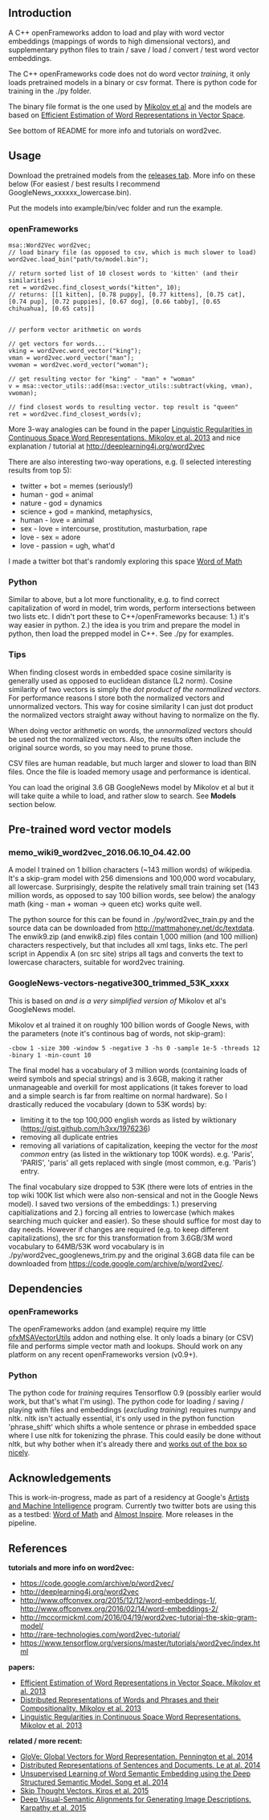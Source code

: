 
## Introduction
A C++ openFrameworks addon to load and play with word vector embeddings (mappings of words to high dimensional vectors), and supplementary python files to train / save / load / convert / test word vector embeddings. 

The C++ openFrameworks code does not do word vector *training*, it only loads pretrained models in a binary or csv format. There is python code for training in the ./py folder. 

The binary file format is the one used by [Mikolov et al](https://code.google.com/archive/p/word2vec/) and the models are based on [Efficient Estimation of Word Representations in Vector Space](http://arxiv.org/pdf/1301.3781.pdf).

See bottom of README for more info and tutorials on word2vec.

## Usage
Download the pretrained models from the [releases tab](https://github.com/memo/ofxMSAWord2Vec/releases). More info on these below (For easiest / best results I recommend GoogleNews_xxxxxx_lowercase.bin).

Put the models into example/bin/vec folder and run the example.


### openFrameworks
	msa::Word2Vec word2vec;
	// load binary file (as opposed to csv, which is much slower to load)
	word2vec.load_bin("path/to/model.bin");

	// return sorted list of 10 closest words to 'kitten' (and their similarities)
	ret = word2vec.find_closest_words("kitten", 10);
	// returns: [[1 kitten], [0.78 puppy], [0.77 kittens], [0.75 cat], [0.74 pup], [0.72 puppies], [0.67 dog], [0.66 tabby], [0.65 chihuahua], [0.65 cats]]


	// perform vector arithmetic on words

	// get vectors for words...
	vking = word2vec.word_vector("king");
	vman = word2vec.word_vector("man");
	vwoman = word2vec.word_vector("woman");

	// get resulting vector for "king" - "man" + "woman"
	v = msa::vector_utils::add(msa::vector_utils::subtract(vking, vman), vwoman);

	// find closest words to resulting vector. top result is "queen"
	ret = word2vec.find_closest_words(v);

More 3-way analogies can be found in the paper [Linguistic Regularities in Continuous Space Word Representations. Mikolov et al. 2013](https://www.microsoft.com/en-us/research/wp-content/uploads/2016/02/rvecs.pdf)
and nice explanation / tutorial at http://deeplearning4j.org/word2vec

There are also interesting two-way operations, e.g. (I selected interesting results from top 5):

- twitter + bot = memes (seriously!)
- human - god = animal
- nature - god = dynamics
- science + god = mankind, metaphysics,
- human - love = animal
- sex - love = intercourse, prostitution, masturbation, rape
- love - sex = adore
- love - passion = ugh, what'd

I made a twitter bot that's randomly exploring this space [Word of Math](https://twitter.com/wordofmath) 

### Python
Similar to above, but a lot more functionality, e.g. to find correct capitalization of word in model, trim words, perform intersections between two lists etc. I didn't port these to C++/openFrameworks because: 1.) it's way easier in python. 2.) the idea is you trim and prepare the model in python, then load the prepped model in C++. See ./py for examples.

### Tips
When finding closest words in embedded space cosine similarity is generally used as opposed to euclidean distance (L2 norm). Cosine similarity of two vectors is simply the *dot product of the normalized vectors*. For performance reasons I store both the normalized vectors and unnormalized vectors. This way for cosine similarity I can just dot product the normalized vectors straight away without having to normalize on the fly. 

When doing vector arithmetic on words, the *unnormalized* vectors should be used not the normalized vectors. Also, the results often include the original source words, so you may need to prune those. 

CSV files are human readable, but much larger and slower to load than BIN files. Once the file is loaded memory usage and performance is identical.

You can load the original 3.6 GB GoogleNews model by Mikolov et al but it will take quite a while to load, and rather slow to search. See **Models** section below.  




## Pre-trained word vector models
### memo_wiki9_word2vec_2016.06.10_04.42.00
A model I trained on 1 billion characters (~143 million words) of wikipedia. It's a skip-gram model with 256 dimensions and 100,000 word vocabulary, all lowercase. Surprisingly, despite the relatively small train training set (143 million words, as opposed to say 100 billion words, see below) the analogy math (king - man + woman -> queen etc) works quite well. 

The python source for this can be found in ./py/word2vec_train.py and the source data can be downloaded from http://mattmahoney.net/dc/textdata. The enwik9.zip (and enwik8.zip) files contain 1,000 million (and 100 million) characters respectively, but that includes all xml tags, links etc. The perl script in Appendix A (on src site) strips all tags and converts the text to lowercase characters, suitable for word2vec training. 

### GoogleNews-vectors-negative300_trimmed_53K_xxxx
This is based on *and is a very simplified version of* Mikolov et al's GoogleNews model. 

Mikolov et al trained it on roughly 100 billion words of Google News, with the parameters (note it's continous bag of words, not skip-gram):

	-cbow 1 -size 300 -window 5 -negative 3 -hs 0 -sample 1e-5 -threads 12 -binary 1 -min-count 10

The final model has a vocabulary of 3 million words (containing loads of weird symbols and special strings) and is 3.6GB, making it rather unmanageable and overkill for most applications (it takes forever to load and a simple search is far from realtime on normal hardware). So I drastically reduced the vocabulary (down to 53K words) by:
- limiting it to the top 100,000 english words as listed by wiktionary (https://gist.github.com/h3xx/1976236)
- removing all duplicate entries
- removing all variations of capitalization, keeping the vector for the *most common* entry (as listed in the wiktionary top 100K words). e.g. 'Paris', 'PARIS', 'paris' all gets replaced with single (most common, e.g. 'Paris') entry.

The final vocabulary size dropped to 53K (there were lots of entries in the top wiki 100K list which were also non-sensical and not in the Google News model). I saved two versions of the embeddings: 1.) preserving capitializations and 2.) forcing all entries to lowercase (which makes searching much quicker and easier). So these should suffice for most day to day needs. However if changes are required (e.g. to keep different capitalizations), the src for this transformation from 3.6GB/3M word vocabulary to 64MB/53K word vocabulary is in ./py/word2vec_googlenews_trim.py and the original 3.6GB data file can be downloaded from https://code.google.com/archive/p/word2vec/.

## Dependencies
### openFrameworks
The openFrameworks addon (and example) require my little [ofxMSAVectorUtils](https://github.com/memo/ofxMSAVectorUtils) addon and nothing else. It only loads a binary (or CSV) file and performs simple vector math and lookups. Should work on any platform on any recent openFrameworks version (v0.9+).


### Python
The python code for *training* requires Tensorflow 0.9 (possibly earlier would work, but that's what I'm using). The python code for loading / saving / playing with files and embeddings (*excluding training*) requires numpy and nltk. nltk isn't actually essential, it's only used in the python function 'phrase_shift' which shifts a whole sentence or phrase in embedded space where I use nltk for tokenizing the phrase. This could easily be done without nltk, but why bother when it's already there and [works out of the box so nicely](https://xkcd.com/353/).




## Acknowledgements
This is work-in-progress, made as part of a residency at Google's [Artists and Machine Intelligence](https://ami.withgoogle.com/) program. 
Currently two twitter bots are using this as a testbed: [Word of Math](https://twitter.com/wordofmath) and [Almost Inspire](https://twitter.com/almost_inspire). More releases in the pipeline. 

## References
**tutorials and more info on word2vec:**

- https://code.google.com/archive/p/word2vec/
- http://deeplearning4j.org/word2vec
- http://www.offconvex.org/2015/12/12/word-embeddings-1/, http://www.offconvex.org/2016/02/14/word-embeddings-2/
- http://mccormickml.com/2016/04/19/word2vec-tutorial-the-skip-gram-model/
- http://rare-technologies.com/word2vec-tutorial/
- https://www.tensorflow.org/versions/master/tutorials/word2vec/index.html

**papers:**

- [Efficient Estimation of Word Representations in Vector Space. Mikolov et al. 2013](http://arxiv.org/pdf/1301.3781.pdf)
- [Distributed Representations of Words and Phrases and their Compositionality. Mikolov et al. 2013](http://papers.nips.cc/paper/5021-distributed-representations-of-words-and-phrases-and-their-compositionality.pdf)
- [Linguistic Regularities in Continuous Space Word Representations. Mikolov et al. 2013](https://www.microsoft.com/en-us/research/wp-content/uploads/2016/02/rvecs.pdf)

**related / more recent:**

- [GloVe: Global Vectors for Word Representation. Pennington et al. 2014](http://www-nlp.stanford.edu/pubs/glove.pdf)
- [Distributed Representations of Sentences and Documents. Le at al. 2014](http://www.jmlr.org/proceedings/papers/v32/le14.pdf)
- [Unsupervised Learning of Word Semantic Embedding using the Deep Structured Semantic Model. Song et al. 2014](http://www.aclweb.org/anthology/N13-1090)
- [Skip Thought Vectors. Kiros et al. 2015](http://papers.nips.cc/paper/5950-skip-thought-vectors.pdf)
- [Deep Visual-Semantic Alignments for Generating Image Descriptions. Karpathy et al. 2015](http://www.cv-foundation.org/openaccess/content_cvpr_2015/papers/Karpathy_Deep_Visual-Semantic_Alignments_2015_CVPR_paper.pdf)


